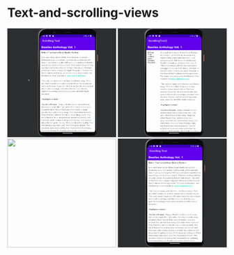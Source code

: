 # Text-and-scrolling-views

<img src="/Screenshot/Scrolling.gif" width="250" height="250"/>

<img src="/Screenshot/Scrolling_text2.gif" width="250" height="250"/>

<img src="/Screenshot/Scrolling_text.jpg" width="250" height="250"/>

<img src="/Screenshot/Scrolling_text_challenge.gif" width="250" height="250"/>
